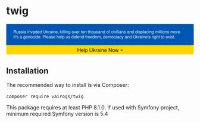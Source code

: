 # twig

[![Stand With Ukraine](https://raw.githubusercontent.com/vshymanskyy/StandWithUkraine/main/banner2-direct.svg)](https://vshymanskyy.github.io/StandWithUkraine)

Installation
------------

The recommended way to install is via Composer:

```
composer require vairogs/twig
```

This package requires at least PHP 8.1.0. If used with Symfony project, minimum required Symfony version is 5.4
